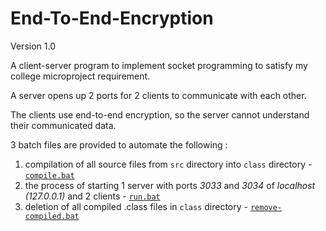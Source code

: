 # End-To-End-Encryption

Version 1.0

A client-server program to implement socket programming to satisfy my college microproject requirement.

A server opens up 2 ports for 2 clients to communicate with each other.

The clients use end-to-end encryption, so the server cannot understand their communicated data.

3 batch files are provided to automate the following :

1. compilation of all source files from `src` directory into `class` directory - [`compile.bat`](https://github.com/oishikm/End-To-End-Encryption/blob/master/Version%201.0/compile.bat)
2. the process of starting 1 server with ports *3033* and *3034* of *localhost (127.0.0.1)* and 2 clients - [`run.bat`](https://github.com/oishikm/End-To-End-Encryption/blob/master/Version%201.0/run.bat)
3. deletion of all compiled .class files in `class` directory - [`remove-compiled.bat`](https://github.com/oishikm/End-To-End-Encryption/blob/master/Version%201.0/remove-compiled.bat)
 
